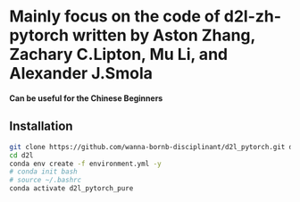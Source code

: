# Mainly focus on the code of d2l-zh-pytorch written by Aston Zhang, Zachary C.Lipton, Mu Li, and Alexander J.Smola  
**Can be useful for the Chinese Beginners**

## Installation
```bash
git clone https://github.com/wanna-bornb-disciplinant/d2l_pytorch.git d2l
cd d2l
conda env create -f environment.yml -y   
# conda init bash
# source ~/.bashrc
conda activate d2l_pytorch_pure  
```
